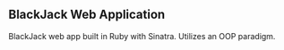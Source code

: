 ## BlackJack Web Application

BlackJack web app built in Ruby with Sinatra. Utilizes an OOP paradigm.
